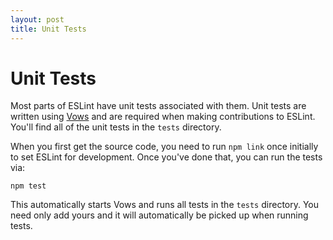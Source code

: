```yaml
---
layout: post
title: Unit Tests
---
```

# Unit Tests

Most parts of ESLint have unit tests associated with them. Unit tests are written using [Vows](http://vowsjs.org) and are required when making contributions to ESLint. You'll find all of the unit tests in the `tests` directory.

When you first get the source code, you need to run `npm link` once initially to set ESLint for development. Once you've done that, you can run the tests via:

    npm test

This automatically starts Vows and runs all tests in the `tests` directory. You need only add yours and it will automatically be picked up when running tests.
